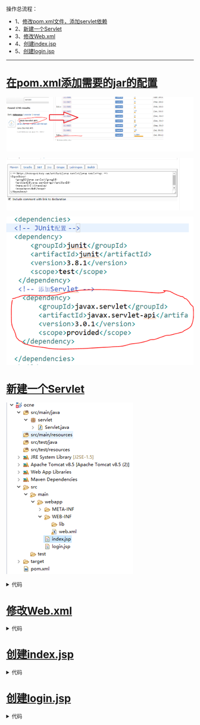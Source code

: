 操作总流程：
- 1、[修改pom.xml文件，添加servlet依赖](#java-01)
- 2、[新建一个Servlet](#java-02)
- 3、[修改Web.xml](#java-03)
- 4、[创建index.jsp](#java-04)
- 5、[创建login.jsp](#java-05)

----------


# <a name="java-01" href="#" >在pom.xml添加需要的jar的配置</a>

![](image/4-1.png)

![](image/4-2.png)

![](image/4-3.png)

# <a name="java-02" href="#" >新建一个Servlet</a>

![](image/4-4.png)

<details>
<summary>代码</summary>

```java
package servlet;

import java.io.IOException;
import javax.servlet.ServletException;
import javax.servlet.http.HttpServlet;
import javax.servlet.http.HttpServletRequest;
import javax.servlet.http.HttpServletResponse;

/**
 * Servlet implementation class ServletDemo
 */
public class Servlet extends HttpServlet {
    private static final long serialVersionUID = 1L;
       
    public Servlet() {
        super();
    }

    protected void doGet(HttpServletRequest request, HttpServletResponse response) throws ServletException, IOException {
        doPost(request, response);
    }

    protected void doPost(HttpServletRequest request, HttpServletResponse response) throws ServletException, IOException {
        request.setCharacterEncoding("UTF-8");  
        response.setContentType("text/html;charset=utf-8");
        
        String action = request.getParameter("action");  
        if("login_input".equals(action)) {  
            request.getRequestDispatcher("login.jsp").forward(request , response);  
        } else if("login".equals(action)) {  
            String name = request.getParameter("name");  
            String password = request.getParameter("password");  
              
            System.out.println("name->" + name + ",password->" + password);
        }
    }

}

```

</details>

# <a name="java-03" href="#" >修改Web.xml</a>

<details>
<summary>代码</summary>

```xml
<?xml version="1.0" encoding="UTF-8"?>
<web-app xmlns:javaee="http://java.sun.com/xml/ns/javaee" xmlns:web="http://java.sun.com/xml/ns/javaee/web-app_2_5.xsd">
  <javaee:display-name>Archetype Created Web Application</javaee:display-name>
  <servlet>
    <javaee:description></javaee:description>
    <javaee:display-name>Servlet</javaee:display-name>
    <servlet-name>Servlet</servlet-name>
    <servlet-class>servlet.Servlet</servlet-class>
  </servlet>
  <servlet-mapping>
    <servlet-name>Servlet</servlet-name>
    <url-pattern>/demo</url-pattern>
  </servlet-mapping>
</web-app>
```

</details>

# <a name="java-04" href="#" >创建index.jsp</a>

<details>
<summary>代码</summary>

```html
<%@ page language="java" contentType="text/html; charset=UTF-8"
    pageEncoding="UTF-8"%>
<!DOCTYPE html PUBLIC "-//W3C//DTD HTML 4.01 Transitional//EN" "http://www.w3.org/TR/html4/loose.dtd">
<html>
<head>
<meta http-equiv="Content-Type" content="text/html; charset=UTF-8">
<title>Insert title here</title>
</head>
<body>
    <p>用Maven创建web项目，测试Servlet</p>
    <a href="demo?action=login_input">登录(demo?action=login_input)</a>
</body>
</html>
```

</details>

# <a name="java-05" href="#" >创建login.jsp</a>

<details>
<summary>代码</summary>

```html
<%@ page language="java" contentType="text/html; charset=UTF-8"
    pageEncoding="UTF-8"%>
<!DOCTYPE html PUBLIC "-//W3C//DTD HTML 4.01 Transitional//EN" "http://www.w3.org/TR/html4/loose.dtd">
<html>
<head>
<meta http-equiv="Content-Type" content="text/html; charset=UTF-8">
<title>Insert title here</title>
</head>
<body>
    <form action="demo?action=login" method="post">  
        Name:<input type="text" name="name" />  
        Password:<input type="password" name="password" />  

        <input type="submit" value="登录" />  
    </form>  
</body>
</html>
```

</details>
